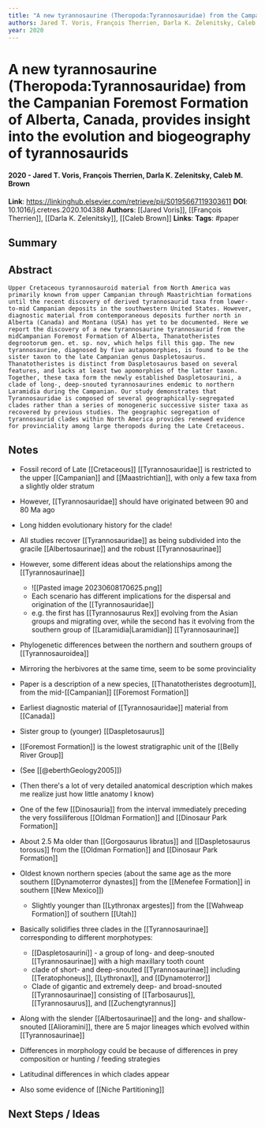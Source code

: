 ```yaml
---
title: "A new tyrannosaurine (Theropoda:Tyrannosauridae) from the Campanian Foremost Formation of Alberta, Canada, provides insight into the evolution and biogeography of tyrannosaurids"
authors: Jared T. Voris, François Therrien, Darla K. Zelenitsky, Caleb M. Brown
year: 2020
---
```

# A new tyrannosaurine (Theropoda:Tyrannosauridae) from the Campanian Foremost Formation of Alberta, Canada, provides insight into the evolution and biogeography of tyrannosaurids
#### 2020 - Jared T. Voris, François Therrien, Darla K. Zelenitsky, Caleb M. Brown
**Link**: https://linkinghub.elsevier.com/retrieve/pii/S0195667119303611
**DOI**: 10.1016/j.cretres.2020.104388
**Authors**: [[Jared Voris]], [[François Therrien]], [[Darla K. Zelenitsky]], [[Caleb Brown]]
**Links**:
**Tags**: #paper

## Summary

## Abstract
```
Upper Cretaceous tyrannosauroid material from North America was primarily known from upper Campanian through Maastrichtian formations until the recent discovery of derived tyrannosaurid taxa from lower-to-mid Campanian deposits in the southwestern United States. However, diagnostic material from contemporaneous deposits further north in Alberta (Canada) and Montana (USA) has yet to be documented. Here we report the discovery of a new tyrannosaurine tyrannosaurid from the midCampanian Foremost Formation of Alberta, Thanatotheristes degrootorum gen. et. sp. nov, which helps fill this gap. The new tyrannosaurine, diagnosed by five autapomorphies, is found to be the sister taxon to the late Campanian genus Daspletosaurus. Thanatotheristes is distinct from Daspletosaurus based on several features, and lacks at least two apomorphies of the latter taxon. Together, these taxa form the newly established Daspletosaurini, a clade of long-, deep-snouted tyrannosaurines endemic to northern Laramidia during the Campanian. Our study demonstrates that Tyrannosauridae is composed of several geographically-segregated clades rather than a series of monogeneric successive sister taxa as recovered by previous studies. The geographic segregation of tyrannosaurid clades within North America provides renewed evidence for provinciality among large theropods during the Late Cretaceous.
```

## Notes
- Fossil record of Late [[Cretaceous]] [[Tyrannosauridae]] is restricted to the upper [[Campanian]] and [[Maastrichtian]], with only a few taxa from a slightly older stratum
- However, [[Tyrannosauridae]] should have originated between 90 and 80 Ma ago
- Long hidden evolutionary history for the clade!
- All studies recover [[Tyrannosauridae]] as being subdivided into the gracile [[Albertosaurinae]] and the robust [[Tyrannosaurinae]]
- However, some different ideas about the relationships among the [[Tyrannosaurinae]]
	- ![[Pasted image 20230608170625.png]]
	- Each scenario has different implications for the dispersal and origination of the [[Tyrannosauridae]]
	- e.g. the first has [[Tyrannosaurus Rex]] evolving from the Asian groups and migrating over, while the second has it evolving from the southern group of [[Laramidia|Laramidian]] [[Tyrannosaurinae]]
- Phylogenetic differences between the northern and southern groups of [[Tyrannosauroidea]]
- Mirroring the herbivores at the same time, seem to be some provinciality
- Paper is a description of a new species, [[Thanatotheristes degrootum]], from the mid-[[Campanian]] [[Foremost Formation]]
- Earliest diagnostic material of [[Tyrannosauridae]] material from [[Canada]]
- Sister group to (younger) [[Daspletosaurus]]

- [[Foremost Formation]] is the lowest stratigraphic unit of the [[Belly River Group]]
- (See [[@eberthGeology2005]])

- (Then there's a lot of very detailed anatomical description which makes me realize just how little anatomy I know)

- One of the few [[Dinosauria]] from the interval immediately preceding the very fossiliferous [[Oldman Formation]] and [[Dinosaur Park Formation]]
- About 2.5 Ma older than [[Gorgosaurus libratus]] and [[Daspletosaurus torosus]] from the [[Oldman Formation]] and [[Dinosaur Park Formation]]
- Oldest known northern species (about the same age as the more southern [[Dynamoterror dynastes]] from the [[Menefee Formation]] in southern [[New Mexico]])
	- Slightly younger than [[Lythronax argestes]] from the [[Wahweap Formation]] of southern [[Utah]]
- Basically solidifies three clades in the [[Tyrannosaurinae]] corresponding to different morphotypes:
	- [[Daspletosaurini]] - a group of long- and deep-snouted [[Tyrannosaurinae]] with a high maxillary tooth count
	- clade of short- and deep-snouted [[Tyrannosaurinae]] including [[Teratophoneus]], [[Lythronax]], and [[Dynamoterror]]
	- Clade of gigantic and extremely deep- and broad-snouted [[Tyrannosaurinae]] consisting of [[Tarbosaurus]], [[Tyrannosaurus]], and [[Zuchengtyrannus]]
- Along with the slender [[Albertosaurinae]] and the long- and shallow-snouted [[Alioramini]], there are 5 major lineages which evolved within [[Tyrannosaurinae]]
- Differences in morphology could be because of differences in prey composition or hunting / feeding strategies
- Latitudinal differences in which clades appear
- Also some evidence of [[Niche Partitioning]]

## Next Steps / Ideas